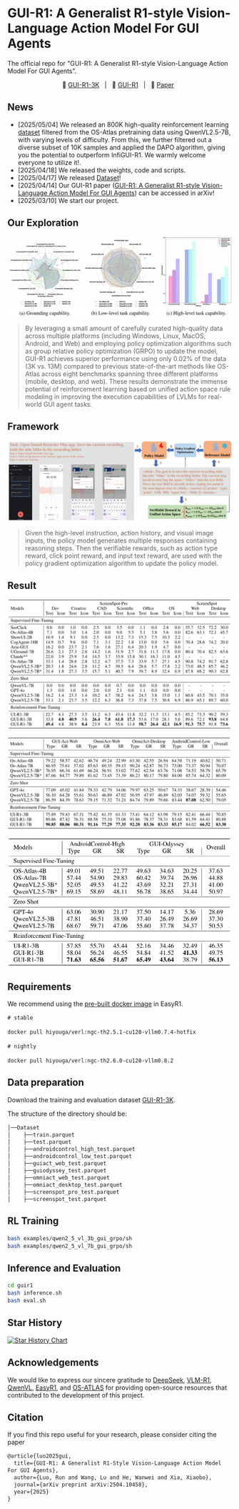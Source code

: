 # GUI-R1: A Generalist R1-style Vision-Language Action Model For GUI Agents

The official repo for "GUI-R1: A Generalist R1-style Vision-Language Action Model For GUI Agents".

<p align="center">
       🤗 <a href="https://huggingface.co/datasets/ritzzai/GUI-R1">GUI-R1-3K</a>&nbsp&nbsp | &nbsp&nbsp🤗 <a href="https://huggingface.co/ritzzai/GUI-R1">GUI-R1</a>&nbsp&nbsp | &nbsp&nbsp📑 <a href="https://arxiv.org/abs/2504.10458">Paper</a>&nbsp&nbsp
</p>

## News
- [2025/05/04] We released an 800K high-quality reinforcement learning [dataset](https://huggingface.co/datasets/ritzzai/GUI-R1) filtered from the OS-Atlas pretraining data using QwenVL2.5-7B, with varying levels of difficulty. From this, we further filtered out a diverse subset of 10K samples and applied the DAPO algorithm, giving you the potential to outperform InfiGUI-R1. We warmly welcome everyone to utilize it!.
- [2025/04/18] We released the weights, code and scripts.
- [2025/04/17] We released [Dataset](https://huggingface.co/datasets/ritzzai/GUI-R1)!
- [2025/04/14] Our GUI-R1 paper ([GUI-R1: A Generalist R1-style Vision-Language Action Model For GUI Agents](https://arxiv.org/abs/2504.10458)) can be accessed in arXiv!
- [2025/03/10] We start our project.

## Our Exploration

![](assets/exploration.jpg)

> By leveraging a small amount of carefully curated high-quality data across multiple platforms (including Windows, Linux, MacOS, Android, and Web) and employing policy optimization algorithms such as group relative policy optimization (GRPO) to update the model, GUI-R1 achieves superior performance using only 0.02% of the data (3K vs. 13M) compared to previous state-of-the-art methods like OS-Atlas across eight benchmarks spanning three different platforms (mobile, desktop, and web). These results demonstrate the immense potential of reinforcement learning based on unified action space rule modeling in improving the execution capabilities of LVLMs for real-world GUI agent tasks. 

## Framework

![](assets/framework.jpg)

> Given the high-level instruction, action history, and visual image inputs, the policy model generates multiple responses containing reasoning steps. Then the verifiable rewards, such as action type reward, click point reward, and input text reward, are used with the policy gradient optimization algorithm to update the policy model.

## Result

![image](assets/performance_grounding.jpg)

![image](assets/performance_low.jpg)

![image](assets/performance_high.jpg)

## Requirements

We recommend using the [pre-built docker image](https://hub.docker.com/r/hiyouga/verl) in EasyR1.

```
# stable

docker pull hiyouga/verl:ngc-th2.5.1-cu120-vllm0.7.4-hotfix

# nightly

docker pull hiyouga/verl:ngc-th2.6.0-cu120-vllm0.8.2
```

## Data preparation

Download the training and evaluation dataset [GUI-R1-3K](https://huggingface.co/datasets/ritzzai/GUI-R1).

The structure of the directory should be:

```
│──Dataset
│	 ├──train.parquet
│	 ├──test.parquet
│	 ├──androidcontrol_high_test.parquet
│	 ├──androidcontrol_low_test.parquet
│	 ├──guiact_web_test.parquet
│	 ├──guiodyssey_test.parquet
│	 ├──omniact_web_test.parquet
│	 ├──omniact_desktop_test.parquet
│	 ├──screenspot_pro_test.parquet
│	 ├──screenspot_test.parquet
```

## RL Training

```bash
bash examples/qwen2_5_vl_3b_gui_grpo/sh
bash examples/qwen2_5_vl_7b_gui_grpo/sh
```

## Inference and Evaluation

```bash
cd guir1
bash inference.sh
bash eval.sh
```

## Star History

[![Star History Chart](https://api.star-history.com/svg?repos=ritzz-ai/GUI-R1&type=Date)](https://www.star-history.com/#ritzz-ai/GUI-R1&Date)

## Acknowledgements

We would like to express our sincere gratitude to [DeepSeek](https://github.com/deepseek-ai/DeepSeek-R1), [VLM-R1](https://github.com/om-ai-lab/VLM-R1.git), [QwenVL](https://github.com/QwenLM/Qwen2.5-VL), [EasyR1](https://github.com/hiyouga/EasyR1.git), and [OS-ATLAS](https://github.com/OS-Copilot/OS-Atlas.git) for providing open-source resources that contributed to the development of this project.

## Citation
If you find this repo useful for your research, please consider citing the paper
```
@article{luo2025gui,
  title={GUI-R1: A Generalist R1-Style Vision-Language Action Model For GUI Agents},
  author={Luo, Run and Wang, Lu and He, Wanwei and Xia, Xiaobo},
  journal={arXiv preprint arXiv:2504.10458},
  year={2025}
}
```
